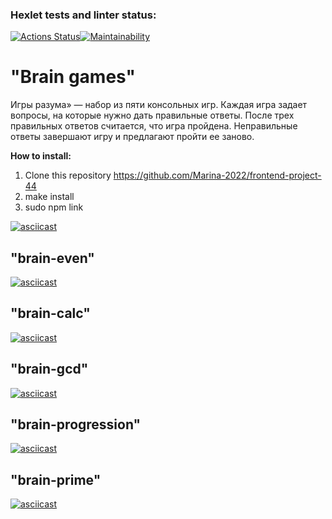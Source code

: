 ### Hexlet tests and linter status:
[![Actions Status](https://github.com/Marina-2022/frontend-project-44/workflows/hexlet-check/badge.svg)](https://github.com/Marina-2022/frontend-project-44/actions)[![Maintainability](https://api.codeclimate.com/v1/badges/d9f1cf8f83dcac00c754/maintainability)](https://codeclimate.com/github/Marina-2022/frontend-project-44/maintainability)

# "Brain games" #

Игры разума» — набор из пяти консольных игр. Каждая игра задает вопросы, на которые нужно дать правильные ответы. После трех правильных ответов считается, что игра пройдена. Неправильные ответы завершают игру и предлагают пройти ее заново.

**How to install:**

1. Сlone this repository https://github.com/Marina-2022/frontend-project-44
2. make install
3. sudo npm link

[![asciicast](https://asciinema.org/a/7FFzTJ7iOmewEHw6d4tcoLUsd.svg)](https://asciinema.org/a/7FFzTJ7iOmewEHw6d4tcoLUsd)

## "brain-even" ##
 [![asciicast](https://asciinema.org/a/bpxLbPabuQUY8KitLTumtqW5Q.svg)](https://asciinema.org/a/bpxLbPabuQUY8KitLTumtqW5Q)

## "brain-calc" ##
 [![asciicast](https://asciinema.org/a/rVBUbrD3fQdbGwmgatVPhcPnU.svg)](https://asciinema.org/a/rVBUbrD3fQdbGwmgatVPhcPnU)

## "brain-gcd" ##
 [![asciicast](https://asciinema.org/a/MK5JCh7m72KEypuH3VlKGSw19.svg)](https://asciinema.org/a/MK5JCh7m72KEypuH3VlKGSw19)

## "brain-progression"  ##
 [![asciicast](https://asciinema.org/a/YTOc6cgV6y3DhfnCVOVQsNyLj.svg)](https://asciinema.org/a/YTOc6cgV6y3DhfnCVOVQsNyLj)

## "brain-prime" ##
 [![asciicast](https://asciinema.org/a/zgDwbb9qF1jRikHEysaaX7QuR.svg)](https://asciinema.org/a/zgDwbb9qF1jRikHEysaaX7QuR)